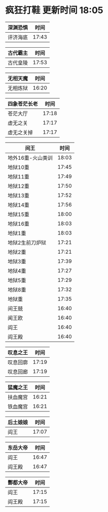 # 疯狂打鞋 更新时间 18:05

| 深渊恐惧   | 时间    |
|--------|-------|
| 评济海底 | 17:43 |

| 古代霸主   | 时间    |
|--------|-------|
| 古代皇陵 | 17:53 |

| 无相天魔   | 时间    |
|--------|-------|
| 无相炼狱 | 16:20 |

| 四象苍茫长老   | 时间    |
|--------|-------|
| 苍茫大厅 | 17:18 |
| 虚无之关 | 17:17 |
| 虚无之关掉 | 17:17 |

| 间王   | 时间    |
|--------|-------|
| 地外16重-火山类训 | 18:03 |
| 地狱10重 | 17:45 |
| 地狱11重 | 17:49 |
| 地狱12重 | 17:50 |
| 地狱13重 | 17:52 |
| 地狱14重 | 17:56 |
| 地狱15重 | 18:00 |
| 地狱16重 | 18:03 |
| 地狱1重 | 18:03 |
| 地狱2生前刀炉狱 | 17:21 |
| 地狱2重 | 17:21 |
| 地狱3重 | 17:39 |
| 地狱4重 | 17:27 |
| 地狱5重 | 17:29 |
| 地狱8重 | 17:32 |
| 地狱重 | 17:35 |
| 间王兢 | 16:40 |
| 闻王欧 | 16:40 |
| 阎王 | 16:40 |
| 阎王殿 | 16:40 |

| 叹息之王   | 时间    |
|--------|-------|
| 叹息回廓 | 17:19 |
| 叹息回廊 | 17:19 |

| 猛魔之王   | 时间    |
|--------|-------|
| 扶血魔宫 | 16:21 |
| 铁血魔宫 | 16:21 |

| 后土娘娘   | 时间    |
|--------|-------|
| 阎王 | 17:07 |

| 东岳大帝   | 时间    |
|--------|-------|
| 阎王 | 16:47 |
| 阎王殿 | 16:47 |

| 酆都大帝   | 时间    |
|--------|-------|
| 阎王 | 17:15 |
| 阎王殿 | 17:15 |